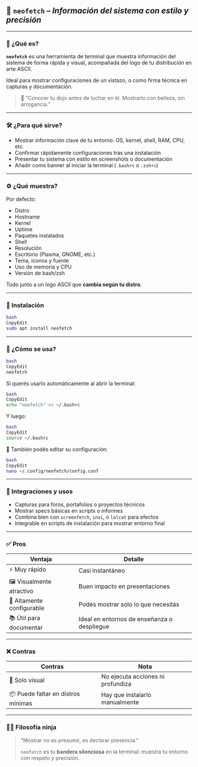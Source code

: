 ## 🧰 `neofetch` – *Información del sistema con estilo y precisión*

---

### 🧩 ¿Qué es?

**`neofetch`** es una herramienta de terminal que muestra información del sistema de forma rápida y visual, acompañada del logo de tu distribución en arte ASCII.

Ideal para mostrar configuraciones de un vistazo, o como firma técnica en capturas y documentación.

> 🎨 “Conocer tu dojo antes de luchar en él. Mostrarlo con belleza, sin arrogancia.”
> 

---

### 🛠️ ¿Para qué sirve?

- Mostrar información clave de tu entorno: OS, kernel, shell, RAM, CPU, etc.
- Confirmar rápidamente configuraciones tras una instalación
- Presentar tu sistema con estilo en screenshots o documentación
- Añadir como banner al iniciar la terminal (`.bashrc` o `.zshrc`)

---

### ⚙️ ¿Qué muestra?

Por defecto:

- Distro
- Hostname
- Kernel
- Uptime
- Paquetes instalados
- Shell
- Resolución
- Escritorio (Plasma, GNOME, etc.)
- Tema, íconos y fuente
- Uso de memoria y CPU
- Versión de bash/zsh

Todo junto a un logo ASCII que **cambia según tu distro**.

---

### 🧪 Instalación

```bash
bash
CopyEdit
sudo apt install neofetch

```

---

### 🚀 ¿Cómo se usa?

```bash
bash
CopyEdit
neofetch

```

Si querés usarlo automáticamente al abrir la terminal:

```bash
bash
CopyEdit
echo "neofetch" >> ~/.bashrc

```

Y luego:

```bash
bash
CopyEdit
source ~/.bashrc

```

🔧 También podés editar su configuración:

```bash
bash
CopyEdit
nano ~/.config/neofetch/config.conf

```

---

### 🔗 Integraciones y usos

- Capturas para foros, portafolios o proyectos técnicos
- Mostrar specs básicas en scripts o informes
- Combina bien con `screenfetch`, `inxi`, o `lolcat` para efectos
- Integrable en scripts de instalación para mostrar entorno final

---

### ✅ Pros

| Ventaja | Detalle |
| --- | --- |
| ⚡ Muy rápido | Casi instantáneo |
| 🖼️ Visualmente atractivo | Buen impacto en presentaciones |
| 🧩 Altamente configurable | Podés mostrar solo lo que necesitás |
| 📚 Útil para documentar | Ideal en entornos de enseñanza o despliegue |

---

### ❌ Contras

| Contras | Nota |
| --- | --- |
| 🎨 Solo visual | No ejecuta acciones ni profundiza |
| 📦 Puede faltar en distros mínimas | Hay que instalarlo manualmente |

---

### 🧙‍♂️ Filosofía ninja

> “Mostrar no es presumir, es declarar presencia.”
> 
> 
> `neofetch` es tu **bandera silenciosa** en la terminal: muestra tu entorno con respeto y precisión.
>
